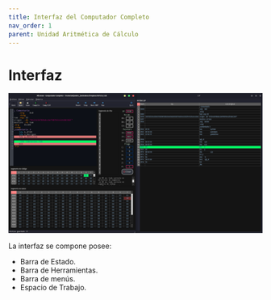 ```yaml
---
title: Interfaz del Computador Completo
nav_order: 1
parent: Unidad Aritmética de Cálculo
---
```


# Interfaz

![Poster_UI](__img/poster.png?raw=true)

La interfaz se compone posee:
- Barra de Estado.
- Barra de Herramientas.
- Barra de menús.
- Espacio de Trabajo.